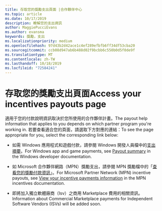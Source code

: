 ```yaml
---
title: 存取您的獎勵支出頁面 |合作夥伴中心
ms.topic: article
ms.date: 10/17/2019
description: 瞭解您的支出資訊
author: MaggiePucciEvans
ms.author: evansma
keywords: 獎勵，支出
ms.localizationpriority: medium
ms.openlocfilehash: 97d43b2d42ace1c4ef289efbfb6ff34df53cba20
ms.sourcegitcommit: ccb08d947ab6b488d02f9bcbb6c550b0d5f0de9f
ms.translationtype: MT
ms.contentlocale: zh-TW
ms.lasthandoff: 10/18/2019
ms.locfileid: "72584241"
---
```

# <a name="access-your-incentives-payouts-page"></a><span data-ttu-id="1f853-104">存取您的獎勵支出頁面</span><span class="sxs-lookup"><span data-stu-id="1f853-104">Access your incentives payouts page</span></span>

<span data-ttu-id="1f853-105">適用于您的付款說明資訊取決於您所使用的合作夥伴計畫。</span><span class="sxs-lookup"><span data-stu-id="1f853-105">The payout help information that applies to you depends on which partner program you're working in.</span></span> <span data-ttu-id="1f853-106">若要查看適合您的頁面，請選取下方對應的連結：</span><span class="sxs-lookup"><span data-stu-id="1f853-106">To see the page appropriate for you, select the corresponding link below:</span></span>

- <span data-ttu-id="1f853-107">如需 Windows 應用程式和遊戲付款，請參閱 Windows 開發人員檔中的[支出摘要](https://docs.microsoft.com/en-us/windows/uwp/publish/payout-summary)。</span><span class="sxs-lookup"><span data-stu-id="1f853-107">For Windows app and game payments, see [Payout summary](https://docs.microsoft.com/en-us/windows/uwp/publish/payout-summary) in the Windows developer documentation.</span></span>

- <span data-ttu-id="1f853-108">如 Microsoft 合作夥伴網路（MPN）獎勵支出，請參閱 MPN 獎勵檔中的「[查看您的獎勵付款資訊](understand-incentive-payouts.md)」。</span><span class="sxs-lookup"><span data-stu-id="1f853-108">For Microsoft Partner Network (MPN) incentive payouts, see [View your incentive payments information](understand-incentive-payouts.md) in the MPN incentives documentation.</span></span>

- <span data-ttu-id="1f853-109">即將加入獨立軟體廠商（Isv）之商用 Marketplace 費用的相關資訊。</span><span class="sxs-lookup"><span data-stu-id="1f853-109">Information about Commercial Marketplace payments for Independent Software Vendors (ISVs) will be added soon.</span></span>
